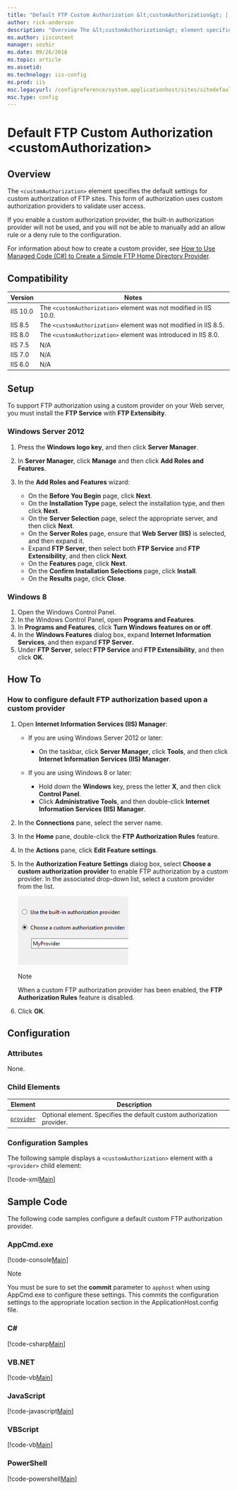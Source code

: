 ```yaml
---
title: "Default FTP Custom Authorization &lt;customAuthorization&gt; | Microsoft Docs"
author: rick-anderson
description: "Overview The &lt;customAuthorization&gt; element specifies the default settings for custom authorization of FTP sites. This form of authorization uses custom..."
ms.author: iiscontent
manager: soshir
ms.date: 09/26/2016
ms.topic: article
ms.assetid: 
ms.technology: iis-config
ms.prod: iis
msc.legacyurl: /configreference/system.applicationhost/sites/sitedefaults/ftpserver/security/customauthorization
msc.type: config
---
```

Default FTP Custom Authorization &lt;customAuthorization&gt;
====================
<a id="001"></a>
## Overview

The `<customAuthorization>` element specifies the default settings for custom authorization of FTP sites. This form of authorization uses custom authorization providers to validate user access.

If you enable a custom authorization provider, the built-in authorization provider will not be used, and you will not be able to manually add an allow rule or a deny rule to the configuration.

For information about how to create a custom provider, see [How to Use Managed Code (C#) to Create a Simple FTP Home Directory Provider](https://docs.microsoft.com/en-us/iis/develop/developing-for-ftp/how-to-use-managed-code-c-to-create-a-simple-ftp-home-directory-provider).

<a id="002"></a>
## Compatibility

| Version | Notes |
| --- | --- |
| IIS 10.0 | The `<customAuthorization>` element was not modified in IIS 10.0. |
| IIS 8.5 | The `<customAuthorization>` element was not modified in IIS 8.5. |
| IIS 8.0 | The `<customAuthorization>` element was introduced in IIS 8.0. |
| IIS 7.5 | N/A |
| IIS 7.0 | N/A |
| IIS 6.0 | N/A |

<a id="003"></a>
## Setup

To support FTP authorization using a custom provider on your Web server, you must install the **FTP Service** with **FTP Extensibity**.

### Windows Server 2012

1. Press the **Windows logo key**, and then click **Server Manager**.
2. In **Server Manager**, click **Manage** and then click **Add Roles and Features**.
3. In the **Add Roles and Features** wizard: 

    - On the **Before You Begin** page, click **Next**.
    - On the **Installation Type** page, select the installation type, and then click **Next**.
    - On the **Server Selection** page, select the appropriate server, and then click **Next**.
    - On the **Server Roles** page, ensure that **Web Server (IIS)** is selected, and then expand it.
    - Expand **FTP Server**, then select both **FTP Service** and **FTP Extensibility**, and then click **Next**.
    - On the **Features** page, click **Next**.
    - On the **Confirm Installation Selections** page, click **Install**.
    - On the **Results** page, click **Close**.

### Windows 8

1. Open the Windows Control Panel.
2. In the Windows Control Panel, open **Programs and Features**.
3. In **Programs and Features**, click **Turn Windows features on or off**.
4. In the **Windows Features** dialog box, expand **Internet Information Services**, and then expand **FTP Server**.
5. Under **FTP Server**, select **FTP Service** and **FTP Extensibility**, and then click **OK**.

<a id="004"></a>
## How To

### How to configure default FTP authorization based upon a custom provider

1. Open **Internet Information Services (IIS) Manager**: 

    - If you are using Windows Server 2012 or later: 

        - On the taskbar, click **Server Manager**, click **Tools**, and then click **Internet Information Services (IIS) Manager**.
    - If you are using Windows 8 or later: 

        - Hold down the **Windows** key, press the letter **X**, and then click **Control Panel**.
        - Click **Administrative Tools**, and then double-click **Internet Information Services (IIS) Manager**.
2. In the **Connections** pane, select the server name.
3. In the **Home** pane, double-click the **FTP Authorization Rules** feature.
4. In the **Actions** pane, click **Edit Feature settings**.
5. In the **Authorization Feature Settings** dialog box, select **Choose a custom authorization provider** to enable FTP authorization by a custom provider. In the associated drop-down list, select a custom provider from the list.   
  
    [![](index/_static/image2.png)](index/_static/image1.png)  
  
    > [!NOTE]
    > When a custom FTP authorization provider has been enabled, the     **FTP Authorization Rules** feature is disabled.
6. Click **OK**.

<a id="005"></a>
## Configuration

### Attributes

None.

### Child Elements

| Element | Description |
| --- | --- |
| [`provider`](provider.md) | Optional element. Specifies the default custom authorization provider. |

### Configuration Samples

The following sample displays a `<customAuthorization>` element with a `<provider>` child element:

[!code-xml[Main](index/samples/sample1.xml)]
 
<a id="006"></a>
## Sample Code

The following code samples configure a default custom FTP authorization provider.

### AppCmd.exe

[!code-console[Main](index/samples/sample2.cmd)]

> [!NOTE]
> You must be sure to set the **commit** parameter to `apphost` when using AppCmd.exe to configure these settings. This commits the configuration settings to the appropriate location section in the ApplicationHost.config file.
  

### C#

[!code-csharp[Main](index/samples/sample3.cs)]
  

### VB.NET

[!code-vb[Main](index/samples/sample4.vb)]
  

### JavaScript

[!code-javascript[Main](index/samples/sample5.js)]
  

### VBScript

[!code-vb[Main](index/samples/sample6.vb)]
  

### PowerShell

[!code-powershell[Main](index/samples/sample7.ps1)]